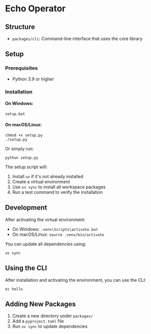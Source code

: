 # Echo Operator

## Structure

- `packages/cli`: Command-line interface that uses the core library

## Setup

### Prerequisites

- Python 3.9 or higher

### Installation

#### On Windows:
```
setup.bat
```

#### On macOS/Linux:
```
chmod +x setup.py
./setup.py
```

Or simply run:
```
python setup.py
```

The setup script will:
1. Install `uv` if it's not already installed
2. Create a virtual environment
3. Use `uv sync` to install all workspace packages
4. Run a test command to verify the installation

## Development

After activating the virtual environment:

- On Windows: `.venv\Scripts\activate.bat`
- On macOS/Linux: `source .venv/bin/activate`

You can update all dependencies using:

```
uv sync
```

## Using the CLI

After installation and activating the environment, you can use the CLI:

```
ec hello
```

## Adding New Packages

1. Create a new directory under `packages/`
2. Add a `pyproject.toml` file
4. Run `uv sync` to update dependencies